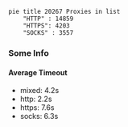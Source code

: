 
```mermaid
pie title 20267 Proxies in list
    "HTTP" : 14859
    "HTTPS": 4203
    "SOCKS" : 3557
```

### Some Info
#### Average Timeout

- mixed: 4.2s
- http: 2.2s
- https: 7.6s
- socks: 6.3s